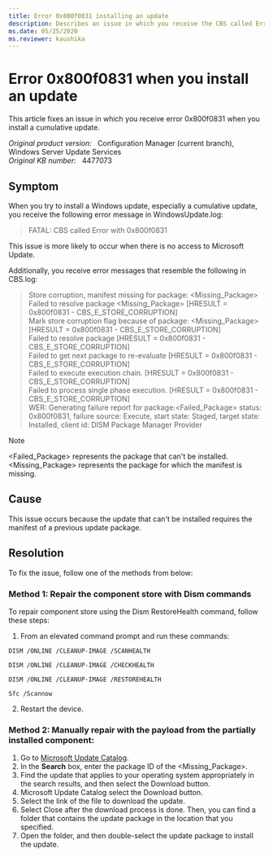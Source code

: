 ```yaml
---
title: Error 0x800f0831 installing an update
description: Describes an issue in which you receive the CBS called Error with 0x800f083 error when you install a cumulative update.
ms.date: 05/25/2020
ms.reviewer: kaushika
---
```

# Error 0x800f0831 when you install an update

This article fixes an issue in which you receive error 0x800f0831 when you install a cumulative update.

_Original product version:_ &nbsp; Configuration Manager (current branch), Windows Server Update Services  
_Original KB number:_ &nbsp; 4477073

## Symptom

When you try to install a Windows update, especially a cumulative update, you receive the following error message in WindowsUpdate.log:

> FATAL: CBS called Error with 0x800f0831

This issue is more likely to occur when there is no access to Microsoft Update.

Additionally, you receive error messages that resemble the following in CBS.log:

> Store corruption, manifest missing for package: \<Missing_Package>  
> Failed to resolve package \<Missing_Package> [HRESULT = 0x800f0831 - CBS_E_STORE_CORRUPTION]  
> Mark store corruption flag because of package: \<Missing_Package> [HRESULT = 0x800f0831 - CBS_E_STORE_CORRUPTION]  
> Failed to resolve package [HRESULT = 0x800f0831 - CBS_E_STORE_CORRUPTION]  
> Failed to get next package to re-evaluate [HRESULT = 0x800f0831 - CBS_E_STORE_CORRUPTION]  
> Failed to execute execution chain. [HRESULT = 0x800f0831 - CBS_E_STORE_CORRUPTION]  
> Failed to process single phase execution. [HRESULT = 0x800f0831 - CBS_E_STORE_CORRUPTION]  
> WER: Generating failure report for package:\<Failed_Package> status: 0x800f0831, failure source: Execute, start state: Staged, target state: Installed, client id: DISM Package Manager Provider  

> [!NOTE]
> \<Failed_Package> represents the package that can't be installed. \<Missing_Package> represents the package for which the manifest is missing.

## Cause

This issue occurs because the update that can't be installed requires the manifest of a previous update package.

## Resolution

To fix the issue, follow one of the methods from below:

### Method 1: Repair the component store with Dism commands

To repair component store using the Dism RestoreHealth command, follow these steps: 
1. From an elevated command prompt and run these commands:
```
DISM /ONLINE /CLEANUP-IMAGE /SCANHEALTH
```
```
DISM /ONLINE /CLEANUP-IMAGE /CHECKHEALTH
```
```
DISM /ONLINE /CLEANUP-IMAGE /RESTOREHEALTH
```
```
Sfc /Scannow
```
2. Restart the device.

### Method 2: Manually repair with the payload from the partially installed component:

1. Go to [Microsoft Update Catalog](https://catalog.update.microsoft.com/).
2. In the **Search** box, enter the package ID of the \<Missing_Package>.
3. Find the update that applies to your operating system appropriately in the search results, and then select the Download button.
4. Microsoft Update Catalog select the Download button.
5. Select the link of the file to download the update.
6. Select Close after the download process is done. Then, you can find a folder that contains the update package in the location that you specified.
7. Open the folder, and then double-select the update package to install the update.
